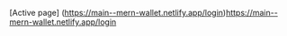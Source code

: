[Active page] (https://main--mern-wallet.netlify.app/login)https://main--mern-wallet.netlify.app/login
